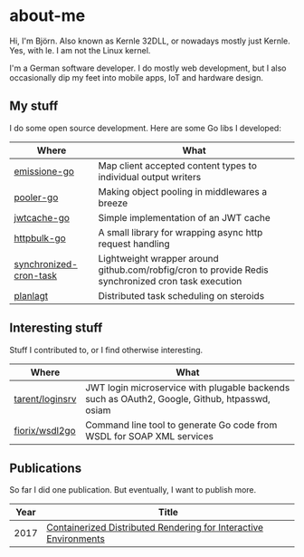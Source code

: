 # about-me

Hi, I'm Björn. Also known as Kernle 32DLL, or nowadays mostly just Kernle. Yes, with le. I am not the Linux kernel.

I'm a German software developer. I do mostly web development, but I also occasionally dip my feet into mobile apps,
IoT and hardware design.

## My stuff

I do some open source development. Here are some Go libs I developed:

| Where                                                                           | What                                                                                                |
|---------------------------------------------------------------------------------|-----------------------------------------------------------------------------------------------------|
| [emissione-go](https://github.com/kernle32dll/emissione-go)                     | Map client accepted content types to individual output writers                                      |
| [pooler-go](https://github.com/kernle32dll/pooler-go)                           | Making object pooling in middlewares a breeze                                                       |
| [jwtcache-go](https://github.com/kernle32dll/jwtcache-go)                       | Simple implementation of an JWT cache                                                               |
| [httpbulk-go](https://github.com/kernle32dll/httpbulk-go)                       | A small library for wrapping async http request handling                                            |
| [synchronized-cron-task](https://github.com/kernle32dll/synchronized-cron-task) | Lightweight wrapper around github.com/robfig/cron to provide Redis synchronized cron task execution |
| [planlagt](https://github.com/kernle32dll/planlagt)                             | Distributed task scheduling on steroids                                                             |

## Interesting stuff

Stuff I contributed to, or I find otherwise interesting.

| Where                                                 | What                                                                                          |
|-------------------------------------------------------|-----------------------------------------------------------------------------------------------|
| [tarent/loginsrv](https://github.com/tarent/loginsrv) | JWT login microservice with plugable backends such as OAuth2, Google, Github, htpasswd, osiam |
| [fiorix/wsdl2go](https://github.com/fiorix/wsdl2go)   | Command line tool to generate Go code from WSDL for SOAP XML services                         |

## Publications

So far I did one publication. But eventually, I want to publish more.

| Year | Title                                                                                                                               |
|------|-------------------------------------------------------------------------------------------------------------------------------------|
| 2017 | [Containerized Distributed Rendering for Interactive Environments](https://scholar.google.com/scholar?cluster=14416675114033328115) |
